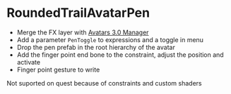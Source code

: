 # RoundedTrailAvatarPen

- Merge the FX layer with [Avatars 3.0 Manager](https://github.com/VRLabs/Avatars-3.0-Manager)
- Add a parameter `PenToggle` to expressions and a toggle in menu
- Drop the pen prefab in the root hierarchy of the avatar
- Add the finger point end bone to the constraint, adjust the position and activate
- Finger point gesture to write

Not suported on quest because of constraints and custom shaders
